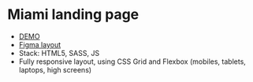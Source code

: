 # Miami landing page

- [DEMO](https://i-stanko.github.io/layout_miami/)
- [Figma layout](https://www.figma.com/file/nHz8bflIwJaWP3P99vKTH5/miami_home_new?node-id=16033%3A3)
- Stack: HTML5, SASS, JS
- Fully responsive layout, using CSS Grid and Flexbox (mobiles, tablets, laptops, high screens)
